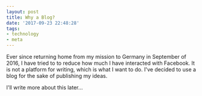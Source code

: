 ```yaml
---
layout: post
title: Why a Blog?
date: '2017-09-23 22:48:28'
tags:
- technology
- meta
---
```


Ever since returning home from my mission to Germany in September of 2016, I have tried to to reduce how much I have interacted with Facebook. It is not a platform for writing, which is what I want to do. I've decided to use a blog for the sake of publishing my ideas.

I'll write more about this later…